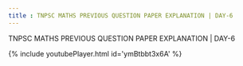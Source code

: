 ```yaml
---
title : TNPSC MATHS PREVIOUS QUESTION PAPER EXPLANATION | DAY-6
---
```


TNPSC MATHS PREVIOUS QUESTION PAPER EXPLANATION | DAY-6



{% include youtubePlayer.html id='ymBtbbt3x6A' %}
